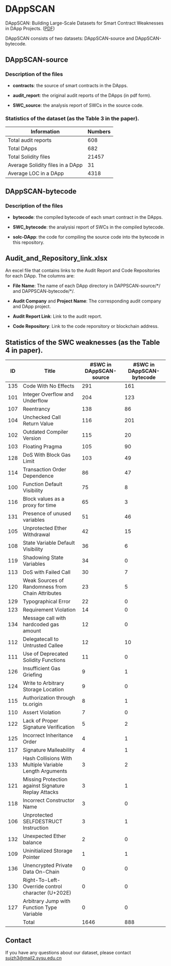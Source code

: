 # DAppSCAN
DAppSCAN: Building Large-Scale Datasets for Smart Contract Weaknesses in DApp Projects. ([PDF](https://arxiv.org/abs/2305.08456))

DAppSCAN consists of two datasets: DAppSCAN-source and DAppSCAN-bytecode.

## DAppSCAN-source

### Description of the files

- **contracts**: the source of smart contracts in the DApps.

- **audit_report**: the original audit reports of the DApps (in pdf form).

- **SWC_source**: the analysis report of SWCs in the source code.

### Statistics of the dataset (as the Table 3 in the paper).
| Information | Numbers |
| - | - |
| Total audit reports | 608 |
| Total DApps | 682 |
| Total Solidity files | 21457 |
| Average Solidity files in a DApp | 31 |
| Average LOC in a DApp | 4318 |

## DAppSCAN-bytecode

### Description of the files

- **bytecode**: the compiled bytecode of each smart contract in the DApps.

- **SWC_bytecode**: the analysisi report of SWCs in the compiled bytecode.

- **solc-DApp**: the code for compiling the source code into the bytecode in this repository.

## Audit_and_Repository_link.xlsx

An excel file that contains links to the Audit Report and Code Repositories for each DApp. The columns are:

- **File Name**: The name of each DApp directory in DAPPSCAN-source/\*/ and DAPPSCAN-bytecode/\*/.
  
- **Audit Company** and **Project Name**: The corresponding audit company and DApp project.
  
- **Audit Report Link**: Link to the audit report.
  
- **Code Repository**: Link to the code reporsitory or blockchain address.

## Statistics of the SWC weaknesses (as the Table 4 in paper).

| ID | Title | #SWC in DAppSCAN-source | #SWC in DAppSCAN-bytecode |
| - | - | - | - |
|135 | Code With No Effects | 291 | 161 |
|101 | Integer Overflow and Underflow | 204 | 123 |
|107 | Reentrancy | 138 | 86 |
|104 | Unchecked Call Return Value | 116 | 201 |
|102 | Outdated Compiler Version | 115 | 20 |
|103 | Floating Pragma | 105 | 90 |
|128 | DoS With Block Gas Limit | 103 | 49 |
|114 | Transaction Order Dependence | 86 | 47 |
|100 | Function Default Visibility | 75 | 8 |
|116 | Block values as a proxy for time | 65 | 3 |
|131 | Presence of unused variables | 51 | 46 |
|105 | Unprotected Ether Withdrawal | 42 | 15 |
|108 | State Variable Default Visibility | 36 | 6 |
|119 | Shadowing State Variables | 34 | 0 |
|113 | DoS with Failed Call | 30 | 7 |
|120 | Weak Sources of Randomness from Chain Attributes | 23 | 5 |
|129 | Typographical Error | 22 | 0 |
|123 | Requirement Violation | 14 | 0 |
|134 | Message call with hardcoded gas amount | 12 | 0 |
|112 | Delegatecall to Untrusted Callee | 12 | 10 |
|111 | Use of Deprecated Solidity Functions | 11 | 0 |
|126 | Insufficient Gas Griefing | 9 | 1 |
|124 | Write to Arbitrary Storage Location | 9 | 0 |
|115 | Authorization through tx.origin | 8 | 1 |
|110 | Assert Violation | 7 | 0 |
|122 | Lack of Proper Signature Verification | 5 | 2 |
|125 | Incorrect Inheritance Order | 4 | 1 |
|117 | Signature Malleability | 4 | 1 |
|133 | Hash Collisions With Multiple Variable Length Arguments | 3 | 2 |
|121 | Missing Protection against Signature Replay Attacks | 3 | 1 |
|118 | Incorrect Constructor Name | 3 | 0 |
|106 | Unprotected SELFDESTRUCT Instruction | 3 | 1 |
|132 | Unexpected Ether balance | 2 | 0 |
|109 | Uninitialized Storage Pointer | 1 | 1 |
|136 | Unencrypted Private Data On-Chain | 0 | 0 |
|130 | Right-To-Left-Override control character (U+202E) | 0 | 0 |
|127 | Arbitrary Jump with Function Type Variable | 0 | 0 |
| | Total | 1646 | 888 | 

## Contact
If you have any questions about our dataset, please contact sujzh3@mail2.sysu.edu.cn
